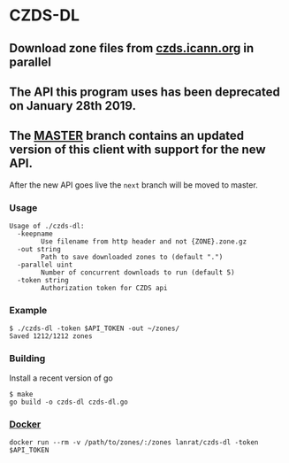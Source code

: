 # CZDS-DL

## Download zone files from [czds.icann.org](https://czds.icann.org) in parallel

## The API this program uses has been deprecated on January 28th 2019.

## The [MASTER](https://github.com/lanrat/czds/tree/master) branch contains an updated version of this client with support for the new API.

After the new API goes live the `next` branch will be moved to master.

### Usage
```
Usage of ./czds-dl:
  -keepname
        Use filename from http header and not {ZONE}.zone.gz
  -out string
        Path to save downloaded zones to (default ".")
  -parallel uint
        Number of concurrent downloads to run (default 5)
  -token string
        Authorization token for CZDS api
```

### Example
```
$ ./czds-dl -token $API_TOKEN -out ~/zones/
Saved 1212/1212 zones
```

### Building

Install a recent version of go

```
$ make
go build -o czds-dl czds-dl.go
```

### [Docker](https://hub.docker.com/r/lanrat/czds-dl/)

```
docker run --rm -v /path/to/zones/:/zones lanrat/czds-dl -token $API_TOKEN
```
